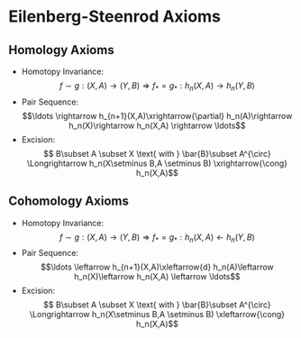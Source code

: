 # Eilenberg-Steenrod Axioms

## Homology Axioms
- Homotopy Invariance: $$f \sim g:(X,A) \longrightarrow (Y,B) \Longrightarrow f_{*}= g_{*}:h_n(X,A)\longrightarrow h_n(Y,B)$$
- Pair Sequence: $$\ldots \rightarrow h_{n+1}(X,A)\xrightarrow{\partial} h_n(A)\rightarrow h_n(X)\rightarrow h_n(X,A) \rightarrow \ldots$$
- Excision: $$ B\subset A \subset X \text{ with } \bar{B}\subset A^{\circ} \Longrightarrow h_n(X\setminus B,A \setminus B) \xrightarrow{\cong} h_n(X,A)$$ 

## Cohomology Axioms

- Homotopy Invariance: $$f \sim g:(X,A) \longrightarrow (Y,B) \Longrightarrow f_{*}= g_{*}:h_n(X,A)\longleftarrow h_n(Y,B)$$
- Pair Sequence: $$\ldots \leftarrow h_{n+1}(X,A)\xleftarrow{d} h_n(A)\leftarrow h_n(X)\leftarrow h_n(X,A) \leftarrow \ldots$$
- Excision: $$ B\subset A \subset X \text{ with } \bar{B}\subset A^{\circ} \Longrightarrow h_n(X\setminus B,A \setminus B) \xleftarrow{\cong} h_n(X,A)$$ 
